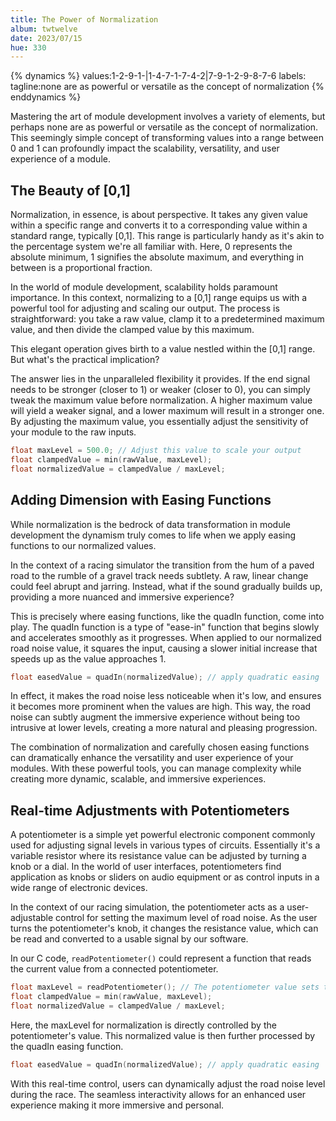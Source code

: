 ```yaml
---
title: The Power of Normalization
album: twtwelve
date: 2023/07/15
hue: 330
---
```


{% dynamics %}
values:1-2-9-1-|1-4-7-1-7-4-2|7-9-1-2-9-8-7-6
labels:
tagline:none are as powerful or versatile as the concept of normalization
{% enddynamics %}

Mastering the art of module development involves a variety of elements, but perhaps none are as powerful or versatile as the concept of normalization. This seemingly simple concept of transforming values into a range between 0 and 1 can profoundly impact the scalability, versatility, and user experience of a module.

<!-- more -->

## The Beauty of [0,1]

Normalization, in essence, is about perspective. It takes any given value within a specific range and converts it to a corresponding value within a standard range, typically [0,1]. This range is particularly handy as it's akin to the percentage system we're all familiar with. Here, 0 represents the absolute minimum, 1 signifies the absolute maximum, and everything in between is a proportional fraction. 

In the world of module development, scalability holds paramount importance. In this context, normalizing to a [0,1] range equips us with a powerful tool for adjusting and scaling our output. The process is straightforward: you take a raw value, clamp it to a predetermined maximum value, and then divide the clamped value by this maximum. 

This elegant operation gives birth to a value nestled within the [0,1] range. But what's the practical implication?

The answer lies in the unparalleled flexibility it provides. If the end signal needs to be stronger (closer to 1) or weaker (closer to 0), you can simply tweak the maximum value before normalization. A higher maximum value will yield a weaker signal, and a lower maximum will result in a stronger one. By adjusting the maximum value, you essentially adjust the sensitivity of your module to the raw inputs.

```C
float maxLevel = 500.0; // Adjust this value to scale your output
float clampedValue = min(rawValue, maxLevel);
float normalizedValue = clampedValue / maxLevel;
```

## Adding Dimension with Easing Functions

While normalization is the bedrock of data transformation in module development the dynamism truly comes to life when we apply easing functions to our normalized values.

In the context of a racing simulator the transition from the hum of a paved road to the rumble of a gravel track needs subtlety. A raw, linear change could feel abrupt and jarring. Instead, what if the sound gradually builds up, providing a more nuanced and immersive experience?

This is precisely where easing functions, like the quadIn function, come into play. The quadIn function is a type of "ease-in" function that begins slowly and accelerates smoothly as it progresses. When applied to our normalized road noise value, it squares the input, causing a slower initial increase that speeds up as the value approaches 1.

```C
float easedValue = quadIn(normalizedValue); // apply quadratic easing
```

In effect, it makes the road noise less noticeable when it's low, and ensures it becomes more prominent when the values are high. This way, the road noise can subtly augment the immersive experience without being too intrusive at lower levels, creating a more natural and pleasing progression.

The combination of normalization and carefully chosen easing functions can dramatically enhance the versatility and user experience of your modules. With these powerful tools, you can manage complexity while creating more dynamic, scalable, and immersive experiences.

## Real-time Adjustments with Potentiometers

A potentiometer is a simple yet powerful electronic component commonly used for adjusting signal levels in various types of circuits. Essentially it's a variable resistor where its resistance value can be adjusted by turning a knob or a dial. In the world of user interfaces, potentiometers find application as knobs or sliders on audio equipment or as control inputs in a wide range of electronic devices.

In the context of our racing simulation, the potentiometer acts as a user-adjustable control for setting the maximum level of road noise. As the user turns the potentiometer's knob, it changes the resistance value, which can be read and converted to a usable signal by our software.

In our C code, `readPotentiometer()` could represent a function that reads the current value from a connected potentiometer.

```C
float maxLevel = readPotentiometer(); // The potentiometer value sets the max level
float clampedValue = min(rawValue, maxLevel);
float normalizedValue = clampedValue / maxLevel;
```

Here, the maxLevel for normalization is directly controlled by the potentiometer's value. This normalized value is then further processed by the quadIn easing function.

```C
float easedValue = quadIn(normalizedValue); // apply quadratic easing
```

With this real-time control, users can dynamically adjust the road noise level during the race. The seamless interactivity allows for an enhanced user experience making it more immersive and personal. 